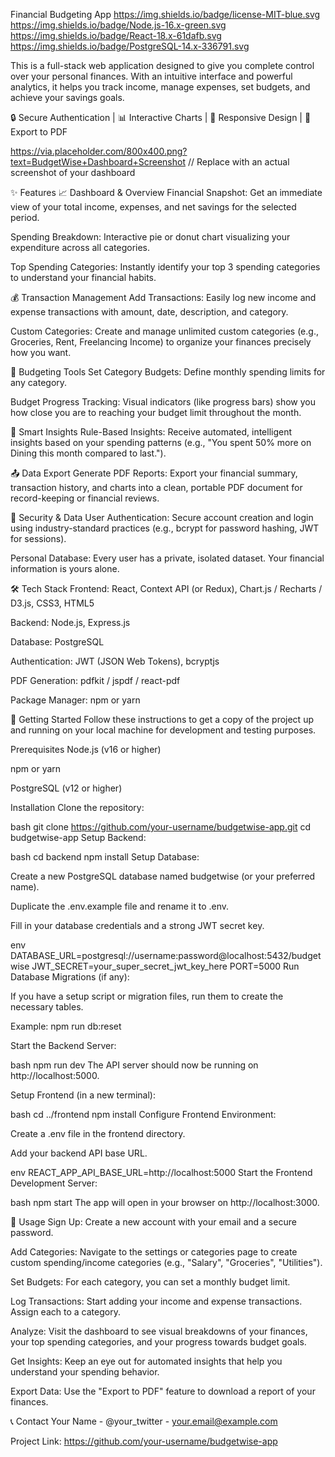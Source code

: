 Financial Budgeting App
https://img.shields.io/badge/license-MIT-blue.svg
https://img.shields.io/badge/Node.js-16.x-green.svg
https://img.shields.io/badge/React-18.x-61dafb.svg
https://img.shields.io/badge/PostgreSQL-14.x-336791.svg

This is a full-stack web application designed to give you complete control over your personal finances. With an intuitive interface and powerful analytics, it helps you track income, manage expenses, set budgets, and achieve your savings goals.

🔒 Secure Authentication | 📊 Interactive Charts | 📱 Responsive Design | 📄 Export to PDF

https://via.placeholder.com/800x400.png?text=BudgetWise+Dashboard+Screenshot // Replace with an actual screenshot of your dashboard

✨ Features
📈 Dashboard & Overview
Financial Snapshot: Get an immediate view of your total income, expenses, and net savings for the selected period.

Spending Breakdown: Interactive pie or donut chart visualizing your expenditure across all categories.

Top Spending Categories: Instantly identify your top 3 spending categories to understand your financial habits.

💰 Transaction Management
Add Transactions: Easily log new income and expense transactions with amount, date, description, and category.

Custom Categories: Create and manage unlimited custom categories (e.g., Groceries, Rent, Freelancing Income) to organize your finances precisely how you want.

🎯 Budgeting Tools
Set Category Budgets: Define monthly spending limits for any category.

Budget Progress Tracking: Visual indicators (like progress bars) show you how close you are to reaching your budget limit throughout the month.

🤖 Smart Insights
Rule-Based Insights: Receive automated, intelligent insights based on your spending patterns (e.g., "You spent 50% more on Dining this month compared to last.").

📤 Data Export
Generate PDF Reports: Export your financial summary, transaction history, and charts into a clean, portable PDF document for record-keeping or financial reviews.

🔐 Security & Data
User Authentication: Secure account creation and login using industry-standard practices (e.g., bcrypt for password hashing, JWT for sessions).

Personal Database: Every user has a private, isolated dataset. Your financial information is yours alone.

🛠️ Tech Stack
Frontend: React, Context API (or Redux), Chart.js / Recharts / D3.js, CSS3, HTML5

Backend: Node.js, Express.js

Database: PostgreSQL

Authentication: JWT (JSON Web Tokens), bcryptjs

PDF Generation: pdfkit / jspdf / react-pdf

Package Manager: npm or yarn

🚀 Getting Started
Follow these instructions to get a copy of the project up and running on your local machine for development and testing purposes.

Prerequisites
Node.js (v16 or higher)

npm or yarn

PostgreSQL (v12 or higher)

Installation
Clone the repository:

bash
git clone https://github.com/your-username/budgetwise-app.git
cd budgetwise-app
Setup Backend:

bash
cd backend
npm install
Setup Database:

Create a new PostgreSQL database named budgetwise (or your preferred name).

Duplicate the .env.example file and rename it to .env.

Fill in your database credentials and a strong JWT secret key.

env
DATABASE_URL=postgresql://username:password@localhost:5432/budgetwise
JWT_SECRET=your_super_secret_jwt_key_here
PORT=5000
Run Database Migrations (if any):

If you have a setup script or migration files, run them to create the necessary tables.

Example: npm run db:reset

Start the Backend Server:

bash
npm run dev
The API server should now be running on http://localhost:5000.

Setup Frontend (in a new terminal):

bash
cd ../frontend
npm install
Configure Frontend Environment:

Create a .env file in the frontend directory.

Add your backend API base URL.

env
REACT_APP_API_BASE_URL=http://localhost:5000
Start the Frontend Development Server:

bash
npm start
The app will open in your browser on http://localhost:3000.

📖 Usage
Sign Up: Create a new account with your email and a secure password.

Add Categories: Navigate to the settings or categories page to create custom spending/income categories (e.g., "Salary", "Groceries", "Utilities").

Set Budgets: For each category, you can set a monthly budget limit.

Log Transactions: Start adding your income and expense transactions. Assign each to a category.

Analyze: Visit the dashboard to see visual breakdowns of your finances, your top spending categories, and your progress towards budget goals.

Get Insights: Keep an eye out for automated insights that help you understand your spending behavior.

Export Data: Use the "Export to PDF" feature to download a report of your finances.





📞 Contact
Your Name - @your_twitter - your.email@example.com

Project Link: https://github.com/your-username/budgetwise-app
